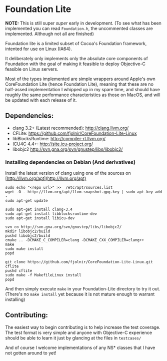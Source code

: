 # Foundation Lite

**NOTE:** This is still super *super* early in development. (To see what has been implemented you can read `Foundation.h`, the uncommented classes are implemented. Although not all are finished)

Foundation lite is a limited subset of Cocoa's Foundation framework, intented for use on Linux (IA64).

It deliberately only implements only the absolute core components of Foundation with the goal of making it feasible to deploy Objective-C feasible on Linux servers. 

Most of the types implemented are simple wrappers around Apple's own CoreFoundation Lite (hence Foundation Lite), meaning that these are no half-assed implementation I whipped up in my spare time, and should have roughly the same performance characteristics as those on MacOS, and will be updated with each release of it.

## Dependencies:

* clang 3.2+ (Latest recommended): http://clang.llvm.org/
* CFLite: https://github.com/fjolnir/CoreFoundation-Lite-Linux
* libBlocksRuntime: http://compiler-rt.llvm.org/
* ICU4C 4.4+: http://site.icu-project.org/
* libobjc2 http://svn.gna.org/svn/gnustep/libs/libobjc2/

### Installing dependencies on Debian (And  derivatives)

Install the latest version of clang using one of the sources on [http://llvm.org/apt](http://llvm.org/apt)

    sudo echo "<repo url>" >>  /etc/apt/sources.list
    wget -O - http://llvm.org/apt/llvm-snapshot.gpg.key | sudo apt-key add -
    sudo apt-get update
    
    sudo apt-get install clang-3.4
    sudo apt-get install libblocksruntime-dev
    sudo apt-get install libicu-dev
    
    svn co http://svn.gna.org/svn/gnustep/libs/libobjc2/
    mkdir libobjc2/build
    pushd libobjc2/build
    cmake .. -DCMAKE_C_COMPILER=clang -DCMAKE_CXX_COMPILER=clang++
    make
    sudo make install
    popd
    
    git clone https://github.com/fjolnir/CoreFoundation-Lite-Linux.git cflite
    pushd cflite
    sudo make -f MakefileLinux install
    popd

And then simply execute `make` in your Foundation-Lite directory to try it out. (There's no `make install` yet because it is not mature enough to warrant installing)

## Contributing:

The easiest way to begin contributing is to help increase the test coverage. The test format is very simple and anyone with Objective-C experience should be able to learn it just by glancing at the files in `testcases/`

And of course I welcome implementations of any NS* classes that I have not gotten around to yet!
